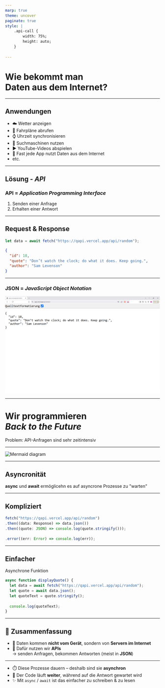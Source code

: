 ```yaml
---
marp: true
theme: uncover
paginate: true
style: |
    .api-call {
        width: 75%;
        height: auto;   
    }

---
```


<!-- _paginate: false -->
<!-- _class: invert -->

# Wie bekommt man <br> Daten aus dem Internet? <!-- fit -->

<!-- - Problem: Wetteradten sind nicht bei uns, sondern auf Servern im Internet
- Rhetorische Frage -->
---

## Anwendungen

- :cloud: Wetter anzeigen  
- :bus: Fahrpläne abrufen  
- :watch: Uhrzeit synchronisieren  
- :mag_right: Suchmaschinen nutzen  
- :arrow_forward: YouTube-Videos abspielen  
- :iphone: Fast jede App nutzt Daten aus dem Internet
- etc.

<!-- - Fast alles auf dem Handy braucht Daten aus dem Internet
- Nicht zwingend Suchmaschiene
- Woher kommen die Daten? -->

---

<!-- _class: invert -->

## Lösung - _API_

### **API  = _Application Programming Interface_**

1. Senden einer Anfrage
2. Erhalten einer Antwort

<!--
Beispiel: Abfrage Uhrzeit
-  Gerät sendet Anfrage ("URL")
-  Antwort als "JSON"
-  Antwort abspeichern / Verarbeiten
-  Zeitinensiv
-->

---

<!-- _class: invert -->

## Request  & Response

```ts
let data = await fetch("https://qapi.vercel.app/api/random");
```

```json
{
  "id": 18,
  "quote": "Don’t watch the clock; do what it does. Keep going.",
  "author": "Sam Levenson"
}
```

---

### **JSON = _JavaScript Object Notation_**

<img src="img/Exemple-api-call.png" alt="API Call"  class="api-call">

---

<!-- _class: invert -->

# Wir programmieren <br> _Back to the Future_    <!-- fit -->

Problem: API-Anfragen sind sehr zeitintensiv

<!-- - Witz über langsames Internet
- Mögliche Übertragungsfehler -->

---

![Mermaid diagram](https://mermaid.ink/svg/pako:eNpdU9uK2zAQ_RWhJwfsENtxLqYshKbQhW4JWdqHXS9Fice2qC25upBtQvLt1cVJw9pgzfjMnJkzkk54z0vAOa5aftg3RCj0bVswZJ5nZbzgdSN4LUjXIWl9UG8jD39hJQSvK3YEWgNDJQi0JgrYFX9kvVbBd62OBqnpTnkYAWVDxDOwMrCfIX21eYy28EeDVCbCx2xB9pxJCFZMHbjpjujKBg4UG-B7kDL4CYKIHVB1pfLRNxqpdFX9ioMCrymrAdEOXXWRXWs5g69E9yp6MRwtUKlgVODRfXJikp-gMSotwwcwNaDpldQUhGnBEn7aiQf0Q4KI3CRkiEDtxy7Pv1Y5QlH0cBPpvUGTs-2QXaydvYcdm7McgTUGdXd2cmenlgDe-5ZQFqwpoP8akexJa_YUSbpvXNfUbRAgN40hSJsy7mdPiCAttJ4CdsDMlLyOy-WChho4xLWgJc4r0koIcQeiI9bHJzuyAqsGOjPA3JglVES3qsChh1rOf3ukIaxcC3JgBS7Y2XD2hL1w3uFcCW1YBdd1c3V0X5qztabE7uitsLBHS3zmmimcJ_PF1JHg_ITfcR5l03ScLOJ4Hi-zxSRLliH-i_PFdJwmcRZPZkkaL2dZeg7x0ZWNx9NsOpsk83iRZqlZshBDSRUXT_4GuYt0_gc3jBPm)

---

<!-- _class: invert -->

## Asyncronität

**async** und **await** ermöglicehn es auf asyncrone Prozesse zu "warten"

---

<!-- _class: invert -->

## Kompliziert

```ts
fetch("https://qapi.vercel.app/api/random")
.then((data: Response) => data.json())
.then((quote: JSON) => console.log(quote.stringify()));

.error((err: Error) => console.log(err));
```

---

<!-- _class: invert -->

## Einfacher

Asynchrone Funktion

```ts
async function displayQuote() {
  let data = await fetch("https://qapi.vercel.app/api/random");
  let quote = await data.json();
  let quoteText = quote.stringify();

  console.log(quoteText);
}
```

---

<!-- _class: invert -->
<!-- _paginate: false -->

## 🧠 Zusammenfassung

- 📡 Daten kommen **nicht vom Gerät**, sondern von **Servern im Internet**
- 🔄 Dafür nutzen wir **APIs**  
  → senden Anfragen, bekommen Antworten (meist in **JSON**)

---

<!-- _class: invert -->
<!-- _paginate: false -->

- ⏱️ Diese Prozesse dauern – deshalb sind sie **asynchron**
- 🧵 Der Code läuft **weiter**, während auf die Antwort gewartet wird
- ✨ Mit `async` / `await` ist das einfacher zu schreiben & zu lesen
